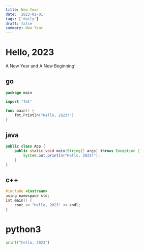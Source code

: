 ```yaml
---
title: New Year
date: '2023-01-01'
tags: ['daily']
draft: false
summary: New Year
---
```


# Hello, 2023

A New Year and A New Beginning!

## go

```go
package main

import "fmt"

func main() {
    fmt.Println("Hello, 2023!")
}
```

## java

```java
public class App {
    public static void main(String[] args) throws Exception {
        System.out.println("Hello, 2023!");
    }
}
```

## c++

```c
#include <iostream>
using namespace std;
int main() {
    cout << "Hello, 2023" << endl;
}
```

# python3

```python
print("hello, 2023")
```
